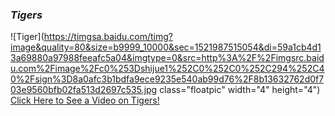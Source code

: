 ### **_Tigers_**
![Tiger](https://timgsa.baidu.com/timg?image&quality=80&size=b9999_10000&sec=1521987515054&di=59a1cb4d13a69880a97988feeafc5a04&imgtype=0&src=http%3A%2F%2Fimgsrc.baidu.com%2Fimage%2Fc0%253Dshijue1%252C0%252C0%252C294%252C40%2Fsign%3D8a0afc3b1bdfa9ece9235e540ab99d76%2F8b13632762d0f703e9560bfb02fa513d2697c535.jpg class="floatpic" width="4" height="4")
[Click Here to See a Video on Tigers!](https://www.youtube.com/watch?v=EEtVsx5xVos)
